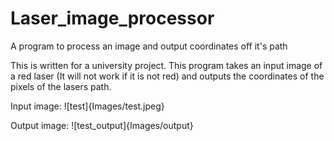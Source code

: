 # Laser_image_processor
A program to process an image and output coordinates off it's path

This is written for a university project.
This program takes an input image of a red laser (It will not work if it is not red) and outputs the coordinates of the pixels of the lasers path.

Input image:
![test]{Images/test.jpeg}

Output image:
![test_output]{Images/output}
